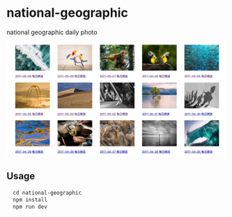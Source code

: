# national-geographic
national geographic daily photo

![](des.jpg)

## Usage
```
  cd national-geographic
  npm install
  npm run dev
```
